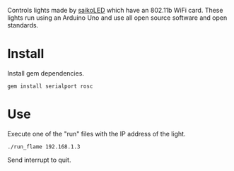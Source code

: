 Controls lights made by [saikoLED](http://saikoled.com/) which have an 802.11b WiFi card. These
lights run using an Arduino Uno and use all open source software and open standards.

# Install

Install gem dependencies.

`gem install serialport rosc`

# Use

Execute one of the "run" files with the IP address of the light.

`./run_flame 192.168.1.3`

Send interrupt to quit.
